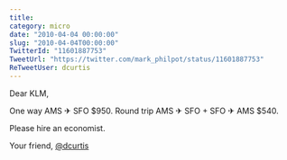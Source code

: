 ```yaml
---
title: 
category: micro
date: "2010-04-04 00:00:00"
slug: "2010-04-04T00:00:00"
TwitterId: "11601887753"
TweetUrl: "https://twitter.com/mark_philpot/status/11601887753"
ReTweetUser: dcurtis
---
```


<i class="fa fa-retweet" aria-hidden="true"></i> Dear KLM,

One way AMS ✈ SFO $950. Round trip AMS ✈ SFO + SFO ✈ AMS $540.

Please hire an economist.

Your friend, [@dcurtis](https://twitter.com/dcurtis)
